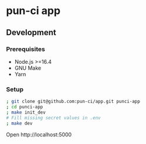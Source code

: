 # pun-ci app

## Development

### Prerequisites

* Node.js >=16.4
* GNU Make
* Yarn

### Setup

```sh
; git clone git@github.com:pun-ci/app.git punci-app
; cd punci-app
; make init_dev
# Fill missing secret values in .env
; make dev
```

Open http://localhost:5000
